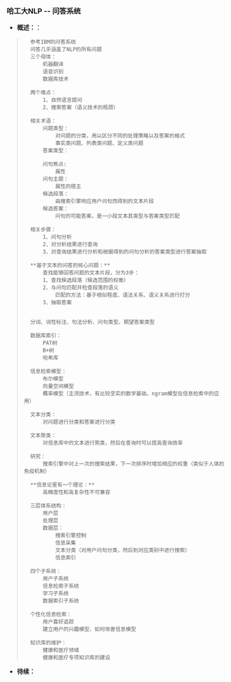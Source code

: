 ### 哈工大NLP -- 问答系统
- **概述：**：
>       参考IBM的问答系统
>       问答几乎涵盖了NLP的所有问题
>       三个母体：
>           机器翻译
>           语音识别
>           数据库技术
>
>       两个难点：
>           1、自然语言提问
>           2、搜索答案（语义技术的瓶颈）
>
>       相关术语：
>           问题类型：
>               对问题的分类，用以区分不同的处理策略以及答案的格式
>               事实类问题、列表类问题、定义类问题
>           答案类型：
>
>           问句焦点:
>               属性
>           问句主题：
>               属性的宿主
>           候选段落：
>               由搜索引擎响应用户问句而得到的文本片段
>           候选答案：
>               问句的可能答案，是一小段文本其类型与答案类型匹配
>
>       相关步骤：
>           1、问句分析
>           2、对分析结果进行查询
>           3、对查询结果进行分析和根据得到的问句分析的答案类型进行答案抽取
>
>       **基于文本的问答的核心问题：**
>           查找能够回答问题的文本片段，分为3步：
>           1、查找候选段落（候选范围的权衡）
>           2、与问句匹配并检查段落的语义
>               匹配的方法：基于相似程度、语法关系、语义关系进行打分
>           3、抽取答案
>
>
>       分词、词性标注、句法分析、问句类型、期望答案类型
>
>       数据库索引：
>           PAT树
>           B+树
>           哈希库
>
>       信息检索模型：
>           布尔模型
>           向量空间模型
>           概率模型（主流技术，有比较坚实的数学基础，ngram模型在信息检索中的应用）
>
>       文本分类：
>           对问题进行分类和答案进行分类
>
>       文本聚类：
>           对信息库中的文本进行聚类，然后在查询时可以提高查询效率
>
>       研究：
>           搜索引擎中对上一次的搜索结果，下一次排序时增加相应的权重（类似于人体的免疫机制）
>
>       **信息论里有一个理论：**
>           高精度性和高复杂性不可兼容
>
>       三层体系结构：
>           用户层
>           处理层
>           数据层：
>               搜索引擎控制
>               信息采集
>               文本分类（对用户问句分类，然后到对应类别中进行搜索）
>               信息索引
>
>       四个子系统：
>           用户子系统
>           信息检索子系统
>           学习子系统
>           数据索引子系统
>
>       个性化信息检索：
>           用户喜好追踪
>           建立用户的兴趣模型、如何改善信息模型
>
>       知识库的维护：
>           健康和医疗领域
>           健康和医疗专项知识库的建设
>
>
>
>
>
>
>
>
>
>
>
>
>
>
>

- **待续：**
>
>
>
>
>
>
>
>
>
>
>
>
>
>
>

